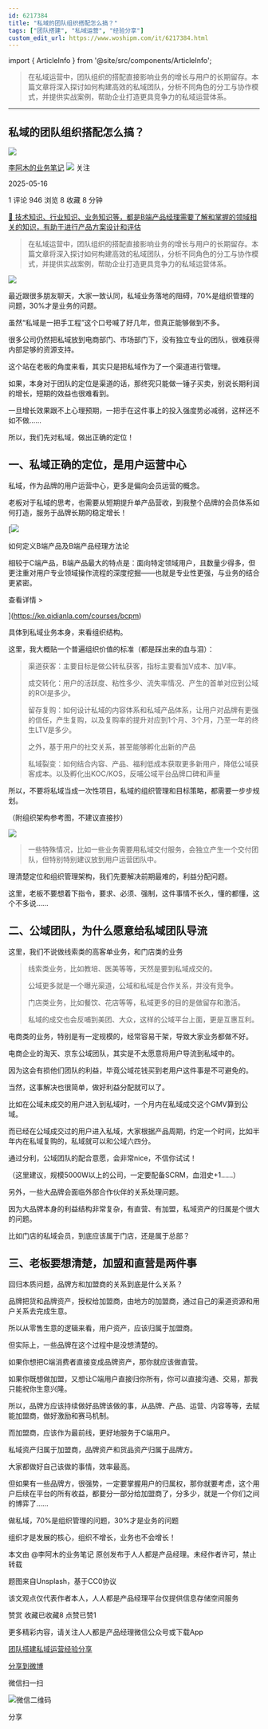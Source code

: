 ```yaml
---
id: 6217384
title: "私域的团队组织搭配怎么搞？"
tags: ["团队搭建", "私域运营", "经验分享"]
custom_edit_url: https://www.woshipm.com/it/6217384.html
---
```

import { ArticleInfo } from '@site/src/components/ArticleInfo';

<ArticleInfo
    author="李阿木的业务笔记"
    authorLink="https://www.woshipm.com/u/655133"
    published="2025-05-16"
    views={946}
    comments={1}
    collects={8}
/>

> 在私域运营中，团队组织的搭配直接影响业务的增长与用户的长期留存。本篇文章将深入探讨如何构建高效的私域团队，分析不同角色的分工与协作模式，并提供实战案例，帮助企业打造更具竞争力的私域运营体系。

---

## 私域的团队组织搭配怎么搞？

[![](https://static.woshipm.com/view/woshipm_api_def_20250510203456_3331.jpg?imageView2/1/w/72/h/72/q/100)](https://www.woshipm.com/u/655133)

[李阿木的业务笔记](https://www.woshipm.com/u/655133) ![](https://static.woshipm.com/tag/1101_1@2x.png) 关注

2025-05-16

1 评论 946 浏览 8 收藏 8 分钟

[🔗 技术知识、行业知识、业务知识等，都是B端产品经理需要了解和掌握的领域相关的知识，有助于进行产品方案设计和评估](https://ke.qidianla.com/courses/bcpm)

> 在私域运营中，团队组织的搭配直接影响业务的增长与用户的长期留存。本篇文章将深入探讨如何构建高效的私域团队，分析不同角色的分工与协作模式，并提供实战案例，帮助企业打造更具竞争力的私域运营体系。

![](https://image.woshipm.com/2023/04/14/a3fdb21c-da8e-11ed-b35a-00163e0b5ff3.jpg)

最近跟很多朋友聊天，大家一致认同，私域业务落地的阻碍，70%是组织管理的问题，30%才是业务的问题。

虽然“私域是一把手工程”这个口号喊了好几年，但真正能够做到不多。

很多公司仍然把私域放到电商部门、市场部门下，没有独立专业的团队，很难获得内部足够的资源支持。

这个站在老板的角度来看，其实只是把私域作为了一个渠道进行管理。

如果，本身对于团队的定位是渠道的话，那终究只能做一锤子买卖，别说长期利润的增长，短期的效益也很难看到。

一旦增长效果跟不上心理预期，一把手在这件事上的投入强度势必减弱，这样还不如不做……

所以，我们先对私域，做出正确的定位！

## 一、私域正确的定位，是用户运营中心

私域，作为品牌的用户运营中心，更多是偏向会员运营的概念。

老板对于私域的思考，也需要从短期提升单产品营收，到我整个品牌的会员体系如何打造，服务于品牌长期的稳定增长！

[![](https://image.woshipm.com/2023/08/02/72b77e4e-30e3-11ee-88e7-00163e0b5ff3.png)

如何定义B端产品及B端产品经理方法论

相较于C端产品，B端产品最大的特点是：面向特定领域用户，且数量少得多，但更注重对用户专业领域操作流程的深度挖掘——也就是专业性更强，与业务的结合更紧密。

查看详情 >

](https://ke.qidianla.com/courses/bcpm)

具体到私域业务本身，来看组织结构。

这里，我大概贴一个普遍组织价值的标准（都是踩出来的血与泪）：

> 渠道获客：主要目标是做公转私获客，指标主要看加V成本、加V率。
> 
> 成交转化：用户的活跃度、粘性多少、流失率情况、产生的首单对应到公域的ROI是多少。
> 
> 留存复购：如何设计私域的内容体系和私域产品体系，让用户对品牌有更强的信任，产生复购，以及复购率的提升对应到1个月、3个月，乃至一年的终生LTV是多少。
> 
> 之外，基于用户的社交关系，甚至能够孵化出新的产品
> 
> 私域裂变：如何结合内容、产品、福利低成本获取更多新用户，降低公域获客成本。以及孵化出KOC/KOS，反哺公域平台品牌口碑和声量

所以，不要将私域当成一次性项目，私域的组织管理和目标策略，都需要一步步规划。

（附组织架构参考图，不建议直接抄）

![](https://pic4.zhimg.com/v2-4f860362efd088d7fb7a3086ef651fa5_1440w.jpg)

> 一些特殊情况，比如一些业务需要用私域交付服务，会独立产生一个交付团队，但特别特别建议放到用户运营团队中。

理清楚定位和组织管理架构，我们先要解决前期最难的，利益分配问题。

这里，老板不要想着下指令，要求、必须、强制，这件事情不长久，懂的都懂，这个不多说……

## 二、公域团队，为什么愿意给私域团队导流

这里，我们不说做线索类的高客单业务，和门店类的业务

> 线索类业务，比如教培、医美等等，天然是要到私域成交的。
> 
> 公域更多就是一个曝光渠道，公域和私域是合作关系，并没有竞争。
> 
> 门店类业务，比如餐饮、花店等等，私域更多的目的是做留存和激活。
> 
> 私域的成交也会反哺到美团、大众，这样的公域平台上面，更是互惠互利。

电商类的业务，特别是有一定规模的，经常容易干架，导致大家业务都做不好。

电商企业的淘天、京东公域团队，其实是不太愿意将用户导流到私域中的。

因为这会有损他们团队的利益，毕竟公域花钱买到老用户这件事是不可避免的。

当然，这事解决也很简单，做好利益分配就可以了。

比如在公域未成交的用户进入到私域时，一个月内在私域成交这个GMV算到公域。

而已经在公域成交过的用户进入私域，大家根据产品周期，约定一个时间，比如半年内在私域复购的，私域就可以和公域六四分。

通过分利，公域团队的配合意愿，会非常nice，不信你试试！

（这里建议，规模5000W以上的公司，一定要配备SCRM，血泪史+1……）

另外，一些大品牌会面临外部合作伙伴的关系处理问题。

因为大品牌本身的利益结构非常复杂，有直营、有加盟，私域资产的归属是个很大的问题。

比如门店的私域会员，到底应该属于门店，还是属于总部？

## 三、老板要想清楚，加盟和直营是两件事

回归本质问题，品牌方和加盟商的关系到底是什么关系？

品牌把货和品牌资产，授权给加盟商，由地方的加盟商，通过自己的渠道资源和用户关系去完成生意。

所以从零售生意的逻辑来看，用户资产，应该归属于加盟商。

但实际上，一些品牌在这个过程中是没想清楚的。

如果你想把C端消费者直接变成品牌资产，那你就应该做直营。

如果你既想做加盟，又想让C端用户直接归你所有，你可以直接沟通、交易，那我只能祝你生意兴隆。

所以，品牌方应该持续做好品牌该做的事，从品牌、产品、运营、内容等等，去赋能加盟商，做好激励和赛马机制。

而加盟商，应该作为最前线，更好地服务于C端用户。

私域资产归属于加盟商，品牌资产和货品资产归属于品牌方。

大家都做好自己该做的事情，效率最高。

但如果有一些品牌方，很强势，一定要掌握用户的归属权，那你就要考虑，这个用户后续在平台的所有收益，都要分一部分给加盟商了，分多少，就是一个你们之间的博弈了……

做私域，70%是组织管理的问题，30%才是业务的问题

组织才是发展的核心，组织不增长，业务也不会增长！

本文由 @李阿木的业务笔记 原创发布于人人都是产品经理。未经作者许可，禁止转载

题图来自Unsplash，基于CC0协议

该文观点仅代表作者本人，人人都是产品经理平台仅提供信息存储空间服务

赞赏 收藏已收藏8 点赞已赞1

更多精彩内容，请关注人人都是产品经理微信公众号或下载App

[团队搭建](https://www.woshipm.com/tag/%e5%9b%a2%e9%98%9f%e6%90%ad%e5%bb%ba)[私域运营](https://www.woshipm.com/tag/%e7%a7%81%e5%9f%9f%e8%bf%90%e8%90%a5)[经验分享](https://www.woshipm.com/tag/%e7%bb%8f%e9%aa%8c%e5%88%86%e4%ba%ab)

[分享到微博](https://service.weibo.com/share/share.php?appkey=2775287854&title=私域的团队组织搭配怎么搞？&url=https://www.woshipm.com/it/6217384.html&pic=https://image.woshipm.com/2023/04/14/a3fdb21c-da8e-11ed-b35a-00163e0b5ff3.jpg)

微信扫一扫

![微信二维码](https://api.pwmqr.com/qrcode/create/?url=https://www.woshipm.com/it/6217384.html)

分享